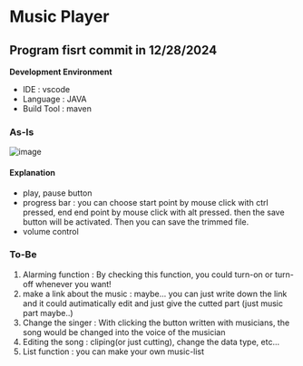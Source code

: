 # Music Player

## Program fisrt commit in 12/28/2024
**Development Environment**
- IDE : vscode
- Language : JAVA
- Build Tool : maven

### **As-Is**

![image](https://github.com/user-attachments/assets/4b34ad13-2d8e-4b4a-950d-d14b2bc0d958)




#### Explanation
- play, pause button
- progress bar : you can choose start point by mouse click with ctrl pressed, end end point by mouse click with alt pressed. then the save button will be activated.
Then you can save the trimmed file.
- volume control



### **To-Be**
1. Alarming function : By checking this function, you could turn-on or turn-off whenever you want!
2. make a link about the music : maybe... you can just write down the link and it could autimatically edit and just give the cutted part (just music part maybe..)
3. Change the singer : With clicking the button written with musicians, the song would be changed into the voice of the musician
4. Editing the song : cliping(or just cutting), change the data type, etc...
5. List function : you can make your own music-list

